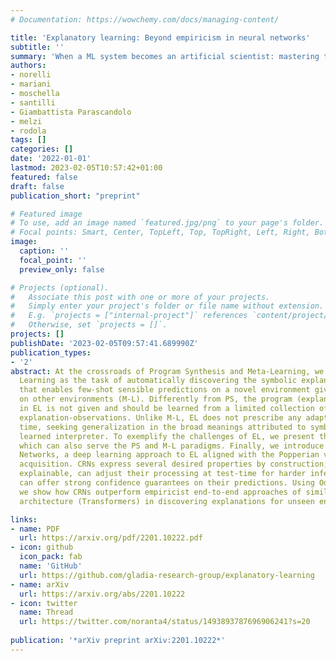 ```yaml
---
# Documentation: https://wowchemy.com/docs/managing-content/

title: 'Explanatory learning: Beyond empiricism in neural networks'
subtitle: ''
summary: 'When a ML system becomes an artificial scientist: mastering the game of Zendo with Transformers.'
authors:
- norelli
- mariani
- moschella
- santilli
- Giambattista Parascandolo
- melzi
- rodola
tags: []
categories: []
date: '2022-01-01'
lastmod: 2023-02-05T10:57:42+01:00
featured: false
draft: false
publication_short: "preprint"

# Featured image
# To use, add an image named `featured.jpg/png` to your page's folder.
# Focal points: Smart, Center, TopLeft, Top, TopRight, Left, Right, BottomLeft, Bottom, BottomRight.
image:
  caption: ''
  focal_point: ''
  preview_only: false

# Projects (optional).
#   Associate this post with one or more of your projects.
#   Simply enter your project's folder or file name without extension.
#   E.g. `projects = ["internal-project"]` references `content/project/deep-learning/index.md`.
#   Otherwise, set `projects = []`.
projects: []
publishDate: '2023-02-05T09:57:41.689990Z'
publication_types:
- '2'
abstract: At the crossroads of Program Synthesis and Meta-Learning, we introduce Explanatory
  Learning as the task of automatically discovering the symbolic explanation (PS)
  that enables few-shot sensible predictions on a novel environment given experience
  on other environments (M-L). Differently from PS, the program (explanation) interpreter
  in EL is not given and should be learned from a limited collection of associations
  explanation-observations. Unlike M-L, EL does not prescribe any adaptation at test
  time, seeking generalization in the broad meanings attributed to symbols by the
  learned interpreter. To exemplify the challenges of EL, we present the Odeen benchmark,
  which can also serve the PS and M-L paradigms. Finally, we introduce Critical Rationalist
  Networks, a deep learning approach to EL aligned with the Popperian view of knowledge
  acquisition. CRNs express several desired properties by construction; they are truly
  explainable, can adjust their processing at test-time for harder inferences, and
  can offer strong confidence guarantees on their predictions. Using Odeen as a testbed,
  we show how CRNs outperform empiricist end-to-end approaches of similar size and
  architecture (Transformers) in discovering explanations for unseen environments.

links:
- name: PDF
  url: https://arxiv.org/pdf/2201.10222.pdf
- icon: github
  icon_pack: fab
  name: 'GitHub'
  url: https://github.com/gladia-research-group/explanatory-learning
- name: arXiv
  url: https://arxiv.org/abs/2201.10222
- icon: twitter
  name: Thread
  url: https://twitter.com/noranta4/status/1493893787696906241?s=20
        
publication: '*arXiv preprint arXiv:2201.10222*'
---
```

